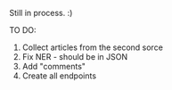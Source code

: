 Still in process. :) 

TO DO:
1. Collect articles from the second sorce
2. Fix NER - should be in JSON
3. Add "comments"
4. Create all endpoints
